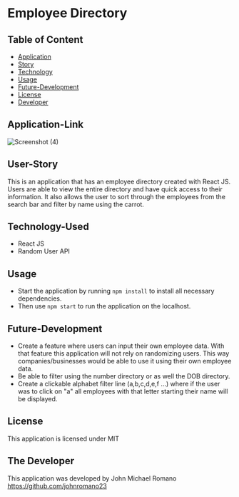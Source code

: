 # Employee Directory

## Table of Content

- [Application](#Application-Link)
- [Story](#User-Story)
- [Technology](#Technology-Used)
- [Usage](#Usage)
- [Future-Development](#Future-Development)
- [License](#License)
- [Developer](#Developer)

## Application-Link

![Screenshot (4)](https://user-images.githubusercontent.com/63254285/85859647-7df88e80-b78b-11ea-8942-e3468e11f665.png)

## User-Story

This is an application that has an employee directory created with React JS. Users are able to view the entire directory and have quick access to their information. It also allows the user to sort through the employees from the search bar and filter by name using the carrot.

## Technology-Used

- React JS
- Random User API

## Usage

- Start the application by running `npm install` to install all necessary dependencies.
- Then use `npm start` to run the application on the localhost.

## Future-Development

- Create a feature where users can input their own employee data. With that feature this application will not rely on randomizing users. This way companies/businesses would be able to use it using their own employee data.
- Be able to filter using the number directory or as well the DOB directory.
- Create a clickable alphabet filter line (a,b,c,d,e,f ...) where if the user was to click on "a" all employees with that letter starting their name will be displayed.

## License

This application is licensed under MIT

## The Developer

This application was developed by John Michael Romano
https://github.com/johnromano23
